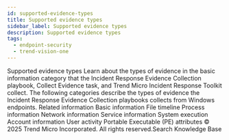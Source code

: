 ```yaml
---
id: supported-evidence-types
title: Supported evidence types
sidebar_label: Supported evidence types
description: Supported evidence types
tags:
  - endpoint-security
  - trend-vision-one
---
```


 Supported evidence types Learn about the types of evidence in the basic information category that the Incident Response Evidence Collection playbook, Collect Evidence task, and Trend Micro Incident Response Toolkit collect. The following categories describe the types of evidence the Incident Response Evidence Collection playbooks collects from Windows endpoints. Related information Basic information File timeline Process information Network information Service information System execution Account information User activity Portable Executable (PE) attributes © 2025 Trend Micro Incorporated. All rights reserved.Search Knowledge Base